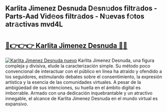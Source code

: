 ## Karlita Jimenez Desnuda D𝚎sn𝚞dos filtr𝚊dos - Parts-Aad Vid𝚎os filtr𝚊dos - N𝚞evas f𝚘tos atr𝚊ctivas mvd4L

# <h2><a href="http://mb6pst.tromn.icu/?c=Karlita+Jimenez+Desnuda">🔗👉👉👉 Karlita Jimenez Desnuda 🔗🔗</a></h2>

[![Karlita Jimenez Desnuda nuevo](https://i.imgur.com/pEAQMta.gif)](http://mb6pst.tromn.icu/?c=Karlita+Jimenez+Desnuda)
Karlita Jimenez Desnuda, una figura compleja y divisiva, elude la caracterización simple. Su método poco convencional de interactuar con el público en línea ha atraído y ofendido a los seguidores, estimulando debates sobre el consentimiento, la expresión artística y la esencia de las comunidades virtuales. A pesar de la ambigüedad de sus intenciones, su huella en el ámbito digital es imborrable. Armado con una dedicación inquebrantable y un atractivo innegable, el alcance de Karlita Jimenez Desnuda en el mundo virtual es expansivo.
